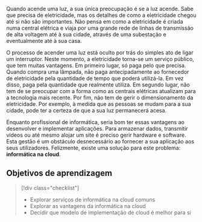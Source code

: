 Quando acende uma luz, a sua única preocupação é se a luz acende. Sabe que precisa de eletricidade, mas os detalhes de como a eletricidade chegou até si não são importantes. Não pensa em como a eletricidade é criada numa central elétrica e viaja por uma grande rede de linhas de transmissão de alta voltagem até à sua cidade, através de uma subestação e eventualmente até à sua casa.

O processo de acender uma luz está oculto por trás do simples ato de ligar um interruptor. Neste momento, a eletricidade torna-se um serviço público, que tem muitas vantagens. Em primeiro lugar, só paga pelo que precisa. Quando compra uma lâmpada, não paga antecipadamente ao fornecedor de eletricidade pela quantidade de tempo que poderá utilizá-la. Em vez disso, paga pela quantidade que realmente utiliza. Em segundo lugar, não tem de se preocupar com a forma como as centrais elétricas atualizam para a tecnologia mais recente. Por fim, não tem de gerir o dimensionamento da eletricidade. Por exemplo, à medida que as pessoas se mudam para a sua cidade, pode ter a certeza de que a sua luz permanecerá acesa.

Enquanto profissional de informática, seria bom ter essas vantagens ao desenvolver e implementar aplicações. Para armazenar dados, transmitir vídeos ou até mesmo alojar um site é preciso gerir hardware e software. Esta gestão é um obstáculo desnecessário ao fornecer a sua aplicação aos seus utilizadores. Felizmente, existe uma solução para este problema: **informática na cloud**.

## <a name="learning-objectives"></a>Objetivos de aprendizagem
> [!div class="checklist"]
> * Explorar serviços de informática na cloud comuns
> * Explorar as vantagens da informática na cloud
> * Decidir que modelo de implementação de cloud é melhor para si
